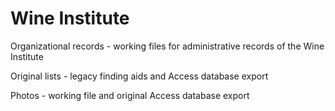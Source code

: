 # Wine Institute

<p>Organizational records - working files for administrative records of the Wine Institute</p>
<p>Original lists - legacy finding aids and Access database export</p>
<p>Photos - working file and original Access database export</p> 

